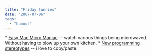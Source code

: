 ```yaml
---
title: "Friday funnies"
date: "2007-07-06"
tags: 
  - "humour"
---
```


\* [Easy Mac Micro Maniac](http://www.u-starvin.com/micromaniac/index.html?item=christmasLights "Easy Mac Micro Maniac") -- watch various things being microwaved. Without having to blow up your own kitchen. \* [New programming stereotypes](http://www.hanselman.com/blog/BeyondElvisEinsteinAndMortNewProgrammingStereotypesForWeb20.aspx) -- i love to copy/paste.
